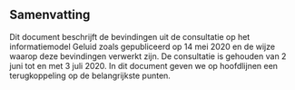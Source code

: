 ## Samenvatting

Dit document beschrijft de bevindingen uit de consultatie op het informatiemodel Geluid zoals gepubliceerd op 14 mei 2020 en de wijze waarop deze bevindingen verwerkt zijn. De consultatie is gehouden van 2 juni tot en met 3 juli 2020. In dit document geven we op hoofdlijnen een terugkoppeling op de belangrijkste punten. 
